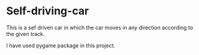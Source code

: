 # Self-driving-car
This is a sef driven car in which the car moves in any direction according to the given track.

I have used pygame package in this project.
